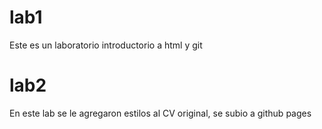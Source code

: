 # lab1
Este es un laboratorio introductorio a html y git

# lab2
En este lab se le agregaron estilos al CV original, se subio a github pages
